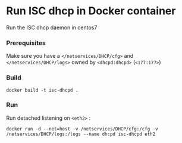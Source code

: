 Run ISC dhcp in Docker container
=================================

Run the ISC dhcp daemon in centos7  


### Prerequisites

Make sure you have a `</netservices/DHCP/cfg>` and `</netservices/DHCP/logs>` owned by `<dhcpd:dhcpd>` (`<177:177>`)

### Build

```
docker build -t isc-dhcpd .
```

### Run 

Run detached listening on `<eth2>` :

```
docker run -d --net=host -v /netservices/DHCP/cfg:/cfg -v /netservices/DHCP/logs:/logs --name dhcpd isc-dhcpd eth2
```

